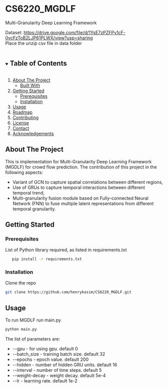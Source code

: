 # CS6220_MGDLF
Multi-Granularity Deep Learning Framework

Dataset: https://drive.google.com/file/d/1YsE7zPZFPy1cF-0vcFzToB2LJP61PLWX/view?usp=sharing
<br> Place the unzip csv file in data folder


<!-- TABLE OF CONTENTS -->
<details open="open">
  <summary><h2 style="display: inline-block">Table of Contents</h2></summary>
  <ol>
    <li>
      <a href="#about-the-project">About The Project</a>
      <ul>
        <li><a href="#built-with">Built With</a></li>
      </ul>
    </li>
    <li>
      <a href="#getting-started">Getting Started</a>
      <ul>
        <li><a href="#prerequisites">Prerequisites</a></li>
        <li><a href="#installation">Installation</a></li>
      </ul>
    </li>
    <li><a href="#usage">Usage</a></li>
    <li><a href="#roadmap">Roadmap</a></li>
    <li><a href="#contributing">Contributing</a></li>
    <li><a href="#license">License</a></li>
    <li><a href="#contact">Contact</a></li>
    <li><a href="#acknowledgements">Acknowledgements</a></li>
  </ol>
</details>


<!-- ABOUT THE PROJECT -->
## About The Project

This is implementation for Multi-Granularity Deep Learning Framework (MGDLF) for crowd flow prediction. The contribution of this project in the following aspects:
* Variant of GCN to capture spatial correlations between different regions,
* Use of GRUs to capture temporal interactions between different temporal trend,
* Multi-granularity fusion module based on Fully-connected Neural Network (FNN) to fuse multiple latent representations from different temporal granularity.


<!-- GETTING STARTED -->
## Getting Started

### Prerequisites
List of Python library required, as listed in requirements.txt
```sh
   pip install -r requirements.txt
```

### Installation

Clone the repo
   ```sh
   git clone https://github.com/henrykasim/CS6220_MGDLF.git
   ```


<!-- USAGE EXAMPLES -->
## Usage

To run MGDLF run main.py
   ```sh
   python main.py
   ```

The list of parameters are:
* --gpu - for using gpu. default 0
* --batch_size - training batch size. default 32
* --epochs - epoch value. default 200
* --hidden - number of hidden GRU units. default 16
* --interval - number of time steps. default 5
* --weight-decay - weight decay. default 5e-4
* --lr - learning rate. default 1e-2
